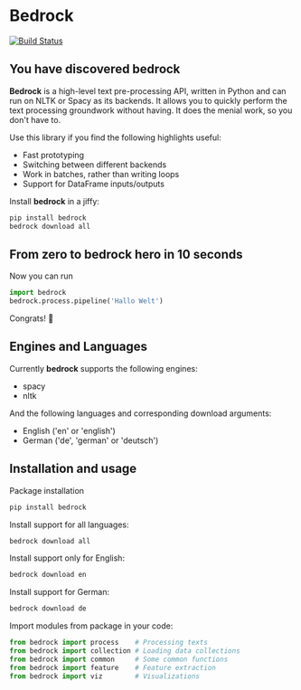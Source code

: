 # Bedrock
[![Build Status](https://travis-ci.org/openmednlp/bedrock.svg?branch=master)](https://travis-ci.org/openmednlp/bedrock)

## You have discovered bedrock

__Bedrock__ is a high-level text pre-processing API,
written in Python and can run on NLTK or Spacy as its backends.
It allows you to quickly perform the text processing groundwork without having.
It does the menial work, so you don't have to.

Use this library if you find the following highlights useful:
* Fast prototyping
* Switching between different backends
* Work in batches, rather than writing loops
* Support for DataFrame inputs/outputs

Install __bedrock__ in a jiffy:
```bash
pip install bedrock
bedrock download all
```

## From zero to bedrock hero in 10 seconds

Now you can run

```python
import bedrock
bedrock.process.pipeline('Hallo Welt')
```

Congrats! :tada:

## Engines and Languages

Currently __bedrock__ supports the following engines:
* spacy
* nltk

And the following languages and corresponding download arguments:
* English ('en' or 'english')
* German ('de', 'german' or 'deutsch')

## Installation and usage
Package installation
```bash
pip install bedrock
```

Install support for all languages:
```bash
bedrock download all
```

Install support only for English:
```bash
bedrock download en
```

Install support for German:
```bash
bedrock download de
```

Import modules from package in your code:
```python
from bedrock import process    # Processing texts
from bedrock import collection # Loading data collections
from bedrock import common     # Some common functions
from bedrock import feature    # Feature extraction
from bedrock import viz        # Visualizations
```
